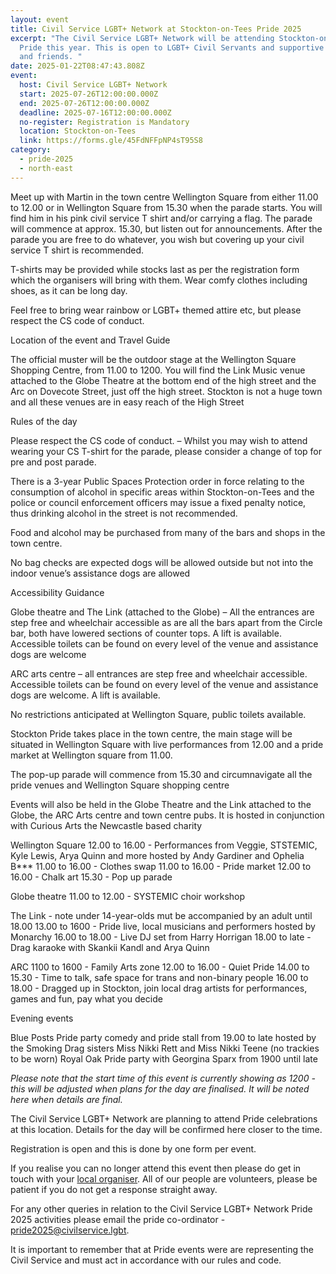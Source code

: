 ```yaml
---
layout: event
title: Civil Service LGBT+ Network at Stockton-on-Tees Pride 2025
excerpt: "The Civil Service LGBT+ Network will be attending Stockton-on-Tees
  Pride this year. This is open to LGBT+ Civil Servants and supportive family
  and friends. "
date: 2025-01-22T08:47:43.808Z
event:
  host: Civil Service LGBT+ Network
  start: 2025-07-26T12:00:00.000Z
  end: 2025-07-26T12:00:00.000Z
  deadline: 2025-07-16T12:00:00.000Z
  no-register: Registration is Mandatory
  location: Stockton-on-Tees
  link: https://forms.gle/45FdNFFpNP4sT95S8
category:
  - pride-2025
  - north-east
---
```

Meet up with Martin in the town centre Wellington Square from either 11.00 to 12.00 or in Wellington Square from 15.30 when the parade starts.  You will find him in his pink civil service T shirt and/or carrying a flag.  The parade will commence at approx. 15.30, but listen out for announcements.  After the parade you are free to do whatever, you wish but covering up your civil service T shirt is recommended.

T-shirts may be provided while stocks last as per the registration form which the organisers will bring with them.  Wear comfy clothes including shoes, as it can be long day.  

Feel free to bring wear rainbow or LGBT+ themed attire etc, but please respect the CS code of conduct. 

Location of the event and Travel Guide

The official muster will be the outdoor stage at the Wellington Square Shopping Centre, from 11.00 to 1200.  You will find the Link Music venue attached to the Globe Theatre at the bottom end of the high street and the Arc on Dovecote Street, just off the high street.  Stockton is not a huge town and all these venues are in easy reach of the High Street

Rules of the day

Please respect the CS code of conduct. – Whilst you may wish to attend wearing your CS T-shirt for the parade, please consider  a change of top for pre and post parade. 

There is a 3-year Public Spaces Protection order in force relating to the consumption of alcohol in specific areas within Stockton-on-Tees  and the police or council enforcement officers may issue a fixed penalty notice, thus drinking alcohol in the street is not recommended. 

Food and alcohol may  be purchased from many of the bars and shops in the town centre.

No bag checks are expected dogs will be allowed outside but not into the indoor venue’s assistance dogs are allowed 

Accessibility Guidance 

Globe theatre and  The Link (attached to the Globe) – All the entrances are step free and wheelchair accessible as are all the bars apart from the Circle bar, both have lowered sections of counter tops.  A lift is available.  Accessible toilets can be found on every level of the venue and assistance dogs are welcome

ARC arts centre – all entrances are step free and wheelchair accessible.  Accessible toilets can be found on every level of the venue and assistance dogs are welcome.  A lift is available.

No restrictions anticipated at Wellington Square, public toilets available.

Stockton Pride takes place in the town centre, the main stage will be situated in Wellington Square with live performances from 12.00 and a pride market at Wellington square from 11.00.

The pop-up parade will commence from 15.30 and circumnavigate all the pride venues and Wellington Square shopping centre

Events will also be held in the Globe Theatre and the Link attached to the Globe, the ARC Arts centre and town centre pubs.  It is hosted in conjunction with Curious Arts the Newcastle based charity

Wellington Square
12.00 to 16.00 - Performances from Veggie, STSTEMIC, Kyle Lewis, Arya Quinn and more hosted by Andy Gardiner and Ophelia B\*\**
11.00 to 16.00 - Clothes swap 
11.00 to 16.00 - Pride market
12.00 to 16.00 - Chalk art
15.30 - Pop up parade

Globe theatre
11.00 to 12.00 - SYSTEMIC choir workshop

The Link - note under 14-year-olds mut be accompanied by an adult until 18.00
13.00 to 1600 - Pride live, local musicians and performers hosted by Monarchy
16.00 to 18.00 - Live DJ set from Harry Horrigan
18.00 to late - Drag karaoke with Skankii Kandl and Arya Quinn

ARC 
1100 to 1600 - Family Arts zone
12.00 to 16.00 - Quiet Pride
14.00 to 15.30 - Time to talk, safe space for trans and non-binary people
16.00 to 18.00 - Dragged up in Stockton, join local drag artists for performances, games and fun, pay what you decide

Evening events

Blue Posts Pride party comedy and pride stall from 19.00 to late hosted by the Smoking Drag sisters Miss Nikki Rett and Miss Nikki Teene (no trackies to be worn)
Royal Oak Pride party with Georgina Sparx from 1900 until late

*P﻿lease note that the start time of this event is currently showing as 1200 - this will be adjusted when plans for the day are finalised. It will be noted here when details are final.*

The Civil Service LGBT+ Network are planning to attend Pride celebrations at this location. Details for the day will be confirmed here closer to the time. 

Registration is open and this is done by one form per event.

I﻿f you realise you can no longer attend this event then please do get in touch with your [local organiser](https://www.civilservice.lgbt/team/). All of our people are volunteers, please be patient if you do not get a response straight away. 

F﻿or any other queries in relation to the Civil Service LGBT+ Network Pride 2025 activities please email the pride co-ordinator - [pride2025@civilservice.lgbt](mailto:pride2025@civilservice.lgbt).

I﻿t is important to remember that at Pride events were are representing the Civil Service and must act in accordance with our rules and code.
